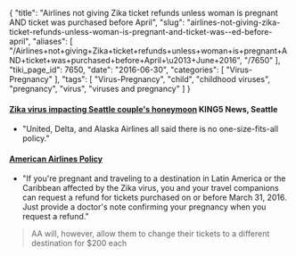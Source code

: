 {
    "title": "Airlines not giving Zika ticket refunds unless woman is pregnant AND ticket was purchased before April",
    "slug": "airlines-not-giving-zika-ticket-refunds-unless-woman-is-pregnant-and-ticket-was--ed-before-april",
    "aliases": [
        "/Airlines+not+giving+Zika+ticket+refunds+unless+woman+is+pregnant+AND+ticket+was+purchased+before+April+\u2013+June+2016",
        "/7650"
    ],
    "tiki_page_id": 7650,
    "date": "2016-06-30",
    "categories": [
        "Virus-Pregnancy"
    ],
    "tags": [
        "Virus-Pregnancy",
        "child",
        "childhood viruses",
        "pregnancy",
        "virus",
        "viruses and pregnancy"
    ]
}


#### [Zika virus impacting Seattle couple's honeymoon](http://www.king5.com/news/local/zika-virus-impacting-couples-honeymoon/260091600) KING5 News, Seattle

* "United, Delta, and Alaska Airlines all said there is no one-size-fits-all policy."

#### [American Airlines Policy](https://www.aa.com/i18n/travel-info/special-assistance/traveling-children.jsp)

* "If you're pregnant and traveling to a destination in Latin America or the Caribbean affected by the Zika virus, you and your travel companions can request a refund for tickets purchased on or before March 31, 2016. Just provide a doctor's note confirming your pregnancy when you request a refund."

> AA will, however, allow them to change their tickets to a different destination for $200 each